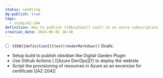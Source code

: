 ```yaml
---
status: seedling
dg-publish: true
tags:
  - study/AZ-204
definition: How to publish [[Obsidian]] vault to an azure subscription.
creation_date: 2024-05-02 18:40
---
```

- [ ] `VIEW[{definition}][text(renderMarkdown)]` 
Goals:
- Setup build to publish  obsidian like Digital Garden Plugin
- Use Github Actions ( [[Azure DevOps]]?) to deploy the webiste
- Script the provisioning of resources in Azure as an excersize for certificate [[AZ-204]]

